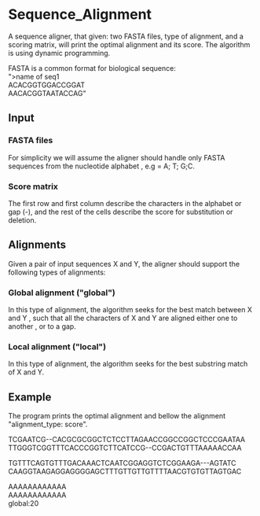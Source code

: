 # Sequence_Alignment
A sequence aligner, that given: two FASTA files, type of alignment, and a scoring matrix, will print the optimal alignment and its score. 
The algorithm is using dynamic programming.  

FASTA is a common format for biological sequence:  
">name of seq1  
ACACGGTGGACCGGAT  
AACACGGTAATACCAG"  

## Input

### FASTA files
For simplicity we will assume the aligner should handle only FASTA sequences from the nucleotide alphabet , e.g = A; T; G;C.  

### Score matrix
The first row and first column describe the characters in the alphabet or gap (-), and the rest of the cells describe the score for substitution or deletion.  

## Alignments
Given a pair of input sequences X and Y, the aligner should support the following types of alignments:
### Global alignment ("global")
In this type of alignment, the algorithm seeks for the best match between X and Y , such that all the characters of X and Y are aligned either one to another , or to a gap.
### Local alignment ("local")
In this type of alignment, the algorithm seeks for the best substring match of X and Y.  

## Example
The program prints the optimal alignment and bellow the alignment "alignment_type: score".  

TCGAATCG--CACGCGCGGCTCTCCTTAGAACCGGCCGGCTCCCGAATAA  
TTGGGTCGGTTTCACCCGGTCTTCATCCG--CCGACTGTTTAAAAACCAA  

TGTTTCAGTGTTTGACAAACTCAATCGGAGGTCTCGGAAGA---AGTATC  
CAAGGTAAGAGGAGGGGAGCTTTGTTGTTGTTTTAACGTGTGTTAGTGAC  

AAAAAAAAAAAA  
AAAAAAAAAAAA  
global:20  
